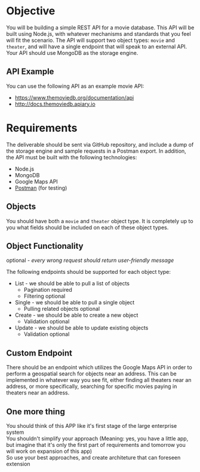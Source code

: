 # Objective

You will be building a simple REST API for a movie database. This API will be built using Node.js, with whatever mechanisms and standards that you feel will fit the scenario. The API will support two object types: `movie` and `theater`, and will have a single endpoint that will speak to an external API. Your API should use MongoDB as the storage engine.

## API Example

You can use the following API as an example movie API:
* https://www.themoviedb.org/documentation/api
* http://docs.themoviedb.apiary.io

# Requirements

The deliverable should be sent via GitHub repository, and include a dump of the storage engine and sample requests in a Postman export. In addition, the API must be built with the following technologies:

* Node.js
* MongoDB
* Google Maps API
* [Postman](https://www.getpostman.com/) (for testing)

## Objects

You should have both a `movie` and `theater` object type. It is completely up to you what fields should be included on each of these object types.

## Object Functionality
optional - *every wrong request should return user-friendly message*

The following endpoints should be supported for each object type:
* List - we should be able to pull a list of objects
  * Pagination required
  * Filtering optional
* Single - we should be able to pull a single object
  * Pulling related objects optional
* Create - we should be able to create a new object
  * Validation optional
* Update - we should be able to update existing objects
  * Validation optional

## Custom Endpoint

There should be an endpoint which utilizes the Google Maps API in order to perform a geospatial search for objects near an address. This can be implemented in whatever way you see fit, either finding all theaters near an address, or more specifically, searching for specific movies paying in theaters near an address.

## One more thing

You should think of this APP like it's first stage of the large enterprise system  
You shouldn't simplify your approach (Meaning: yes, you have a little app, but imagine that it's only the first part of requirements and tomorrow you will work on expansion of this app)  
So use your best approaches, and create architeture that can foreseen extension  
